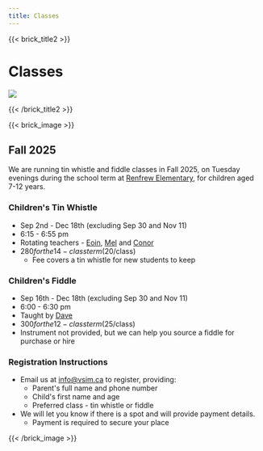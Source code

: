 ```yaml
---
title: Classes
---
```

{{< brick_title2 >}}

# Classes


![](/uploads/gallery/eoin-teaching.jpg)

{{< /brick_title2 >}}


{{< brick_image >}}
## Fall 2025
We are running tin whistle and fiddle classes in Fall 2025, on Tuesday evenings during the school term at [Renfrew Elementary](https://maps.app.goo.gl/in528fYvUAeSQCtCA), for children aged 7-12 years.

### Children's Tin Whistle
* Sep 2nd - Dec 18th (excluding Sep 30 and Nov 11)
* 6:15 - 6:55 pm
* Rotating teachers - [Eoin](../teachers/#eoin-caulfield), [Mel](../teachers/#melany-yeap) and [Conor](../teachers/#conor-fleming)
* $280 for the 14-class term ($20/class)
  * Fee covers a tin whistle for new students to keep

### Children's Fiddle
* Sep 16th - Dec 18th (excluding Sep 30 and Nov 11)
* 6:00 - 6:30 pm
* Taught by [Dave](../teachers/#dave-clark)
* $300 for the 12-class term ($25/class)
* Instrument not provided, but we can help you source a fiddle for purchase or hire

### Registration Instructions
* Email us at [info@vsim.ca](mailto:info@vsim.ca) to register, providing:
  * Parent's full name and phone number
  * Child's first name and age
  * Preferred class - tin whistle or fiddle
* We will let you know if there is a spot and will provide payment details.
  * Payment is required to secure your place

{{< /brick_image >}}
